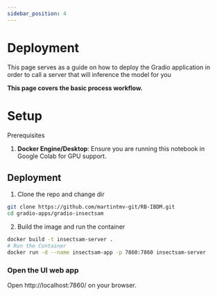 ```yaml
---
sidebar_position: 4
---
```

# Deployment

This page serves as a guide on how to deploy the Gradio application in order to call a server that will inference the model for you

**This page covers the basic process workflow.**

# Setup

Prerequisites

1. **Docker Engine/Desktop**: Ensure you are running this notebook in Google Colab for GPU support.

## Deployment

1. Clone the repo and change dir

```bash
git clone https://github.com/martintmv-git/RB-IBDM.git
cd gradio-apps/gradio-insectsam
```

2. Build the image and run the container

```bash
docker build -t insectsam-server .
# Run the Container
docker run -d --name insectsam-app -p 7860:7860 insectsam-server
```

### Open the UI web app

Open http://localhost:7860/ on your browser.
